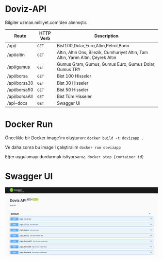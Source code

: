 # Doviz-API

Bilgiler uzman.milliyet.com'den alınmıştır.

| Route           | HTTP Verb | Description                                                                       |
| --------------- | --------- |-----------------------------------------------------------------------------------|
| /api/           | `GET`     | Bist100,Dolar,Euro,Altın,Petrol,Bono                                              |
| /api/altin      | `GET`     | Altın, Altın Ons, Bilezik, Cumhuriyet Altın, Tam Altın, Yarım Altın, Çeyrek Altın |
| /api/gumus      | `GET`     | Gumus Gram, Gumus, Gumus Euro, Gumus Dolar, Gumus TRY                             |
| /api/borsa      | `GET`     | Bist 100 Hisseler                                                                 |
| /api/borsa30      | `GET`     | Bist 30 Hisseler                                                                 |
| /api/borsa50      | `GET`     | Bist 50 Hisseler                                                                 |
| /api/borsaAll      | `GET`     | Bist Tüm Hisseler                                                                 |
| /api-docs      | `GET`     | Swagger UI                                                                        |

# Docker Run

Öncelikle bir Docker image'ını oluşturun:
`
docker build -t dovizapp .
`

Ve daha sonra bu image'i çalıştıralım
`
docker run dovizapp  
`

Eğer uygulamayı durdurmak istiyorsanız.
`
docker stop {container id}
`

# Swagger UI

![Swagger UI](swagger-ui.png)
